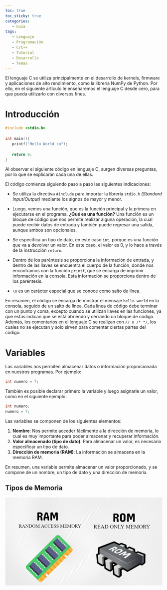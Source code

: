 ```yaml
---
toc: true 
toc_sticky: true
categories: 
   - Guía
tags:
   - Lenguaje
   - Programación
   - C/C++
   - Tutorial
   - Desarrollo
   - Temas
---
```


El lenguaje C se utiliza principalmente en el desarrollo de kernels, firmware y aplicaciones de alto rendimiento, como la librería NumPy de Python. Por ello, en el siguiente artículo le enseñaremos el lenguaje C desde cero, para que pueda utilizarlo con diversos fines.

# Introducción 
```c
#include <stdio.h>

int main(){
   printf("Hello World \n");

   return 0;
}
```

Al observar el siguiente código en lenguaje C, surgen diversas preguntas, por lo que se explicarán cada una de ellas.

El código comienza siguiendo paso a paso las siguientes indicaciones:

- Se utiliza la directiva ```#include``` para importar la librería ```stdio.h``` *(Standard Input/Output)* mediante los signos de mayor y menor.

- Luego, vemos una función, que es la función principal y la primera en ejecutarse en el programa. **¿Qué es una función?** Una función es un bloque de código que nos permite realizar alguna operación, la cual puede recibir datos de entrada y también puede regresar una salida, aunque ambos son opcionales.

- Se especifica un tipo de dato, en este caso ```int```, porque es una función que va a devolver un valor. En este caso, el valor es 0, y lo hace a través de la instrucción ```return```.

- Dentro de los paréntesis se proporciona la información de entrada, y dentro de las llaves se encuentra el cuerpo de la función, donde nos encontramos con la función ```printf```, que se encarga de imprimir información en la consola. Esta información se proporciona dentro de los paréntesis.

- ```\n``` es un carácter especial que se conoce como salto de línea. 

En resumen, el código se encarga de mostrar el mensaje ```hello world``` en la consola, seguido de un salto de línea. Cada línea de código debe terminar con un punto y coma, excepto cuando se utilizan llaves en las funciones, ya que estas indican que se está abriendo y cerrando un bloque de código. Además, los comentarios en el lenguaje C se realizan con ```// o /* */```, los cuales no se ejecutan y solo sirven para comentar ciertas partes del código.

# Variables
Las variables nos permiten almacenar datos o información proporcionada en nuestros programas. Por ejemplo:

```c
int numero = 7;
```

También es posible declarar primero la variable y luego asignarle un valor, como en el siguiente ejemplo:

```c
int numero;
numero = 7;
```

Las variables se componen de los siguientes elementos:

1. **Nombre**: Nos permite acceder fácilmente a la dirección de memoria, lo cual es muy importante para poder almacenar y recuperar información.
2. **Valor almacenado (tipo de dato)**: Para almacenar un valor, es necesario especificar un tipo de dato.
3. **Dirección de memoria (RAM)**: La información se almacena en la memoria RAM.

En resumen, una variable permite almacenar un valor proporcionado, y se compone de un nombre, un tipo de dato y una dirección de memoria.

## Tipos de Memoria
![Memoria-RAM-ROM](/assets/img/guia-clanguage/Memoria-RAM-ROM.png)
